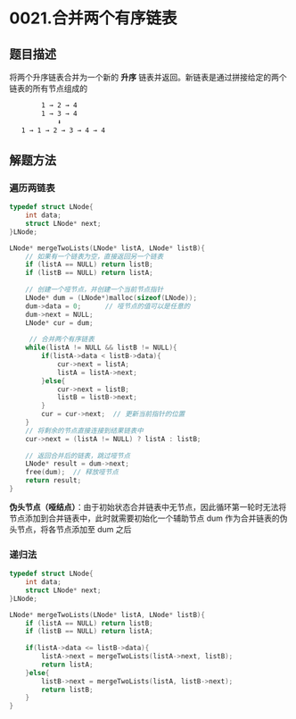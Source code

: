 # 0021.合并两个有序链表

## 题目描述

将两个升序链表合并为一个新的 **升序** 链表并返回。新链表是通过拼接给定的两个链表的所有节点组成的

```html
		1 → 2 → 4
		1 → 3 → 4
			⬇️
   1 → 1 → 2 → 3 → 4 → 4
```

## 解题方法

### 遍历两链表

```c
typedef struct LNode{
    int data;
    struct LNode* next;
}LNode;

LNode* mergeTwoLists(LNode* listA, LNode* listB){
    // 如果有一个链表为空，直接返回另一个链表
    if (listA == NULL) return listB;
    if (listB == NULL) return listA;
    
	// 创建一个哑节点，并创建一个当前节点指针
    LNode* dum = (LNode*)malloc(sizeof(LNode));
    dum->data = 0;		// 哑节点的值可以是任意的
    dum->next = NULL;
    LNode* cur = dum;
	
     // 合并两个有序链表
    while(listA != NULL && listB != NULL){
        if(listA->data < listB->data){
            cur->next = listA;
            listA = listA->next;
        }else{
            cur->next = listB;
            listB = listB->next;
        }
        cur = cur->next;  // 更新当前指针的位置
    }
    // 将剩余的节点直接连接到结果链表中
    cur->next = (listA != NULL) ? listA : listB;
   	
    // 返回合并后的链表，跳过哑节点
    LNode* result = dum->next;
    free(dum);  // 释放哑节点
    return result;
}
```

**伪头节点（哑结点）**：由于初始状态合并链表中无节点，因此循环第一轮时无法将节点添加到合并链表中，此时就需要初始化一个辅助节点 dum 作为合并链表的伪头节点，将各节点添加至 dum 之后

### 递归法

```c
typedef struct LNode{
    int data;
    struct LNode* next;
}LNode;

LNode* mergeTwoLists(LNode* listA, LNode* listB){
    if (listA == NULL) return listB;
    if (listB == NULL) return listA;
    
    if(listA->data <= listB->data){
        listA->next = mergeTwoLists(listA->next, listB);
        return listA;
    }else{
        listB->next = mergeTwoLists(listA, listB->next);
        return listB;
    }
}
```

